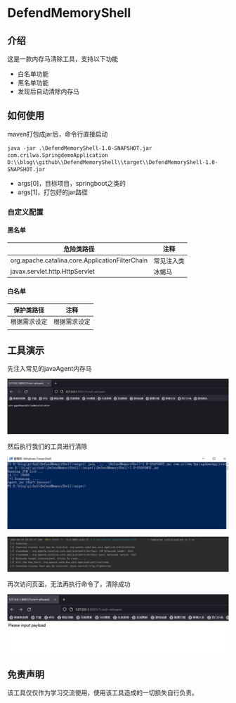 # DefendMemoryShell

## 介绍

这是一款内存马清除工具，支持以下功能

- 白名单功能
- 黑名单功能
- 发现后自动清除内存马

## 如何使用

maven打包成jar后，命令行直接启动

```shell
java -jar .\DefendMemoryShell-1.0-SNAPSHOT.jar com.crilwa.SpringdemoApplication D:\\blog\\github\\DefendMemoryShell\\target\\DefendMemoryShell-1.0-SNAPSHOT.jar
```

- args[0]，目标项目，springboot之类的
- args[1]，打包好的jar路径

### 自定义配置

#### 黑名单

| 危险类路径                                      | 注释       |
| ----------------------------------------------- | ---------- |
| org.apache.catalina.core.ApplicationFilterChain | 常见注入类 |
| javax.servlet.http.HttpServlet                  | 冰蝎马     |

#### 白名单

| 保护类路径   | 注释         |
| ------------ | ------------ |
| 根据需求设定 | 根据需求设定 |
|              |              |

## 工具演示

先注入常见的javaAgent内存马

![2](images/2.png)

然后执行我们的工具进行清除

![3](images/3.png)

![4](images/4.png)

再次访问页面，无法再执行命令了，清除成功

![5](images/5.png)

## 免责声明

该工具仅仅作为学习交流使用，使用该工具造成的一切损失自行负责。

